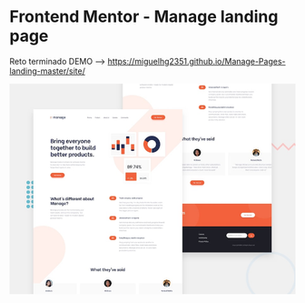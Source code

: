 # Frontend Mentor - Manage landing page
Reto terminado
DEMO --> https://miguelhg2351.github.io/Manage-Pages-landing-master/site/

![Design preview for the Manage landing page coding challenge](./design/desktop-preview.jpg)
